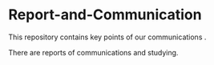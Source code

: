 # Report-and-Communication
This repository contains key points of our communications . 

There are reports of communications and studying.
